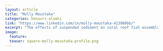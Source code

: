 ```yaml
---
layout: article
title: "Molly Moustaka"
categories: honours-alumni
link: "https://www.linkedin.com/in/molly-moustaka-413980bb/"
excerpt: "The effects of suspended sediment on coral reef fish assemblages and feeding guilds of north-west Australia (2016)"
image:
  feature: 
  teaser: square-molly-moustaka-profile.png
---
```

